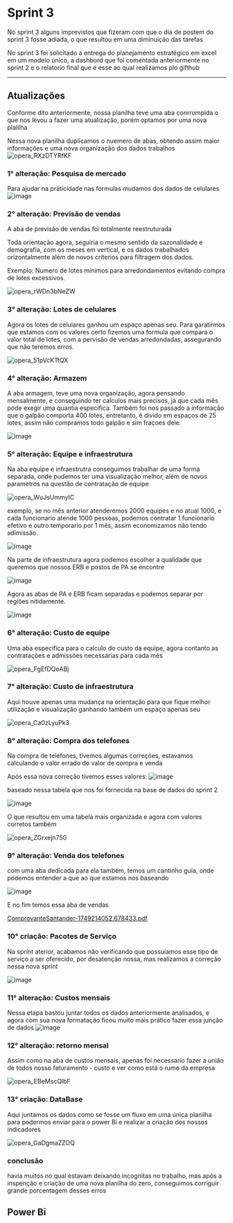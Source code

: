 # Sprint 3

No sprint 3 alguns imprevistos que fizeram com que o dia de postem do sprint 3 fosse adiada, o que resultou em uma diminuição das tarefas

No sprint 3 foi solicitado a entrega do planejamento estratégico em excel em um modelo único, a dashbord que foi comentada anteriormente no sprint 2 e o 
relatorio final que é esse ao qual realizamos plo gifthub

---

## Atualizações

Conforme dito anteriormente, nossa planilha teve uma aba conrrompida o que nos levou a fazer uma atualização, porém optamos por uma nova plalilha

Nessa nova planilha duplicamos o nuemero de abas, obtendo assim maior informações e uma nova organização dos dados trabalhos
![opera_RXzDTYRfKF](https://github.com/user-attachments/assets/bd99b875-77a8-4a4b-854d-eb0853ec975f)

### 1° alteração: Pesquisa de mercado  

Para ajudar na práticidade nas formulas mudamos dos dados de celulares
![image](https://github.com/user-attachments/assets/a3610e65-631f-4ddd-a533-2ee2251a6df4)

### 2° alteração: Previsão de vendas

A aba de previsão de vendas foi totalmente reestruturada 

Toda orientação agora, seguiria o mesmo sentido da sazonalidade e demografia, com os meses em vertical, e os dados trabalhados orizontalmente além de 
novos críterios para filtragem dos dados.

Exemplo: Numero de lotes minimos para arredondamentos evitando compra de lotes excessivos.

![opera_rWDn3bNeZW](https://github.com/user-attachments/assets/f0b7775f-350c-4338-9df3-a72a6a5cf6f0)

### 3° alteração: Lotes de celulares

Agora os lotes de celulares ganhou um espaço apenas seu.
Para garatirmos que estamos com os valores certo fizemos uma formula que compara o valor total de lotes, com a pervisão de vendas arredondadas, assegurando que não teremos erros.

![opera_51pVcKTtQX](https://github.com/user-attachments/assets/666afae6-5a80-426b-93f1-734cdc8a6e33)

### 4° alteração: Armazem

A aba armagem, teve uma nova organização, agora pensando mensalmente, e conseguindo ter calculos mais precisos, já que cada mês pode exegir uma quantia especifica.
Também foi nos passado a informação que o galpão comporta 400 lotes, entretanto, é divido em espaços de 25 lotes, assim não compramos todo galpão e sim fraçoes dele.

![image](https://github.com/user-attachments/assets/97f9b14f-15e1-4033-b32d-afc9ed321f94)


### 5° alteração: Equipe e infraestrutura

Na aba equipe e infraestrutra conseguimos trabalhar de uma forma separada, onde pudemos ter uma visualização melhor, além de novos parametros na questão de contratação de equipe

![opera_WuJsUmmyIC](https://github.com/user-attachments/assets/0a746650-c799-4d43-873d-1e70b13fe077)

exemplo, se no mês anterior atenderemos 2000 equipes e no atual 1000, e cada funcionario atende 1000 pessoas, podemos contratar 1 funcionario efetivo e outro temporario por 1 mês, assim economizamos não tendo adimissão.

![image](https://github.com/user-attachments/assets/360e04da-b829-43a8-aaf4-c222fe51a9d9)

Na parte de infraestrutura agora podemos escolher a qualidade que queremos que nossos ERB e postos de PA se encontre 

![image](https://github.com/user-attachments/assets/1ba0609f-3208-422e-b371-53d2748974e7)

Agora as abas de PA e ERB ficam separadas e podemos separar por regiões nitidamente.

![image](https://github.com/user-attachments/assets/90242996-1b12-4767-a37d-c827524d55b2)

### 6° alteração: Custo de equipe

Uma aba especifica para o calculo do custo da equipe, agora contanto as contratações e admissões necessárias para cada mês

![opera_FgEfDQoABj](https://github.com/user-attachments/assets/d3292af0-aa41-45b3-978b-5da7af928214)

### 7° alteração: Custo de infraestrutura

Aqui houve apenas uma mudança na orientação para que fique melhor utilização e visualização ganhando também um espaço apenas seu

![opera_Ca0zLyuPk3](https://github.com/user-attachments/assets/625e1287-b3f8-4502-ab01-2a83e426eb26)

### 8° alteração: Compra dos telefones

Na compra de telefones, tivemos algumas correções, estavamos calculando o valor errado do valor de compra e venda

Após essa nova correção tivemos esses valores:
![image](https://github.com/user-attachments/assets/22547508-5ae3-4e9f-9b71-83ea82cef811)

baseado nessa tabela que nos foi fornecida na base de dados do sprint 2

![image](https://github.com/user-attachments/assets/a0e2a4ca-3307-4cf3-8d81-6d426f946d72)

O que resultou em uma tabela mais organizada e agora com valores corretos também

![opera_ZGrxejn750](https://github.com/user-attachments/assets/1978ece9-7e6c-4370-a154-2aa2334a5307)

### 9° alteração: Venda dos telefones

com uma aba dedicada para ela também, temos um cantinho guia, onde podemos entender a que ao que estamos nos baseando

![image](https://github.com/user-attachments/assets/46819d6b-0af1-45e1-98c6-88292115839d)

E no fim temos essa aba de vendas

[ComprovanteSantander-1749214052.678433.pdf](https://github.com/user-attachments/files/20629108/ComprovanteSantander-1749214052.678433.pdf)

### 10° criação: Pacotes de Serviço

Na sprint aterior, acabamos não verificando que possuíamos esse tipo de serviço a ser oferecido, por desatenção nossa, mas realizamos a correção nessa nova sprint

![image](https://github.com/user-attachments/assets/0c6d4834-4b2c-44c2-a15f-6d0bed4a847e)

### 11° alteração: Custos mensais

Nessa etapa bastou juntar todos os dados anteriormente analisados, e agora com sua nova formatação ficou muito mais prático fazer essa junção de dados
![image](https://github.com/user-attachments/assets/ab30aa0c-e970-4f41-9ec9-b4172b81c9a2)

### 12° alteração: retorno mensal

Assim como na aba de custos mensais, apenas foi necessarío fazer a união de todos nosso faturamento - custo e ver como está o rumo da empresa

![opera_EBeMscQlbF](https://github.com/user-attachments/assets/c37341fd-3e54-40b6-b8e7-9f95b66cee0a)

### 13° criação: DataBase

Aqui juntamos os dados como se fosse um fluxo em uma única planilha para podermos enviar para o power Bi e realizar a criação dos nossos indicadores

![opera_GaDgmaZZOQ](https://github.com/user-attachments/assets/3a666a30-d8ac-49b4-9168-740e3e60c9de)

### conclusão

havia muitos no qual estavam deixando incognitas no trabalho, mas após a inspenção e criação de uma nova planilha do zero, conseguimos corriguir grande porcentagem desses erros

## Power Bi









